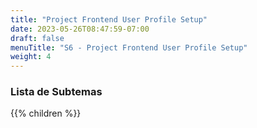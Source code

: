```yaml
---
title: "Project Frontend User Profile Setup"
date: 2023-05-26T08:47:59-07:00
draft: false
menuTitle: "S6 - Project Frontend User Profile Setup"
weight: 4
---
```


### Lista de Subtemas
{{% children  %}}

